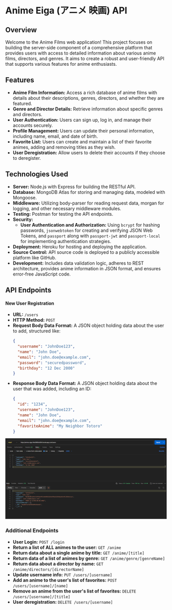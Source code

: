 # Anime Eiga (<span class="jp">アニメ 映画</span>) API

## Overview

Welcome to the Anime Films web application! This project focuses on building the server-side component of a comprehensive platform that provides users with access to detailed information about various anime films, directors, and genres. It aims to create a robust and user-friendly API that supports various features for anime enthusiasts.

## Features

- **Anime Film Information:** Access a rich database of anime films with details about their descriptions, genres, directors, and whether they are featured.
- **Genre and Director Details:** Retrieve information about specific genres and directors.
- **User Authentication:** Users can sign up, log in, and manage their accounts securely.
- **Profile Management:** Users can update their personal information, including name, email, and date of birth.
- **Favorite List:** Users can create and maintain a list of their favorite animes, adding and removing titles as they wish.
- **User Deregistration:** Allow users to delete their accounts if they choose to deregister.

## Technologies Used

- **Server:** Node.js with Express for building the RESTful API.
- **Database:** MongoDB Atlas for storing and managing data, modeled with Mongoose.
- **Middleware:** Utilizing body-parser for reading request data, morgan for logging, and other necessary middleware modules.
- **Testing:** Postman for testing the API endpoints.
- **Security:** 
  - **User Authentication and Authorization:** Using `bcrypt` for hashing passwords, `jsonwebtoken` for creating and verifying JSON Web Tokens, and `passport` along with `passport-jwt` and `passport-local` for implementing authentication strategies.
- **Deployment:** Heroku for hosting and deploying the application.
- **Source Control:** API source code is deployed to a publicly accessible platform like GitHub.
- **Development:** Includes data validation logic, adheres to REST architecture, provides anime information in JSON format, and ensures error-free JavaScript code.

## API Endpoints

#### New User Registration
- **URL:** `/users`
- **HTTP Method:** `POST`
- **Request Body Data Format:** A JSON object holding data about the user to add, structured like:
    ```json
    {
      "username": "JohnDoe123",
      "name": "John Doe",
      "email": "john.doe@example.com",
      "password": "securedpassword",
      "birthday": "12 Dec 2000"
    }
    ```
- **Response Body Data Format:** A JSON object holding data about the user that was added, including an ID:
    ```json
    {
      "id": "1234",
      "username": "JohnDoe123",
      "name": "John Doe",
      "email": "john.doe@example.com",
      "favoriteAnime": "My Neighbor Totoro"
    }
    ```

![New User Response](images/new-user-response.png)

### Additional Endpoints
- **User Login:** `POST /login`
- **Return a list of ALL animes to the user:** `GET /anime`
- **Return data about a single anime by title:** `GET /anime/[title]`
- **Return data of a list of animes by genre:** `GET /anime/genre/[genreName]`
- **Return data about a director by name:** `GET /anime/directors/[directorName]`
- **Update username info:** `PUT /users/[username]`
- **Add an anime to the user's list of favorites:** `POST /users/[username]/[name]`
- **Remove an anime from the user's list of favorites:** `DELETE /users/[username]/[title]`
- **User deregistration:** `DELETE /users/[username]`
